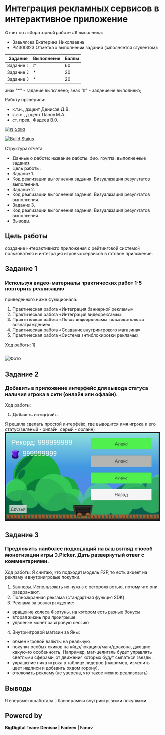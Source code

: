 # Интеграция рекламных сервисов в интерактивное приложение
Отчет по лабораторной работе #6 выполнила:
- Завьялова Екатерина Николаевна
- РИ300023
Отметка о выполнении заданий (заполняется студентом):

| Задание | Выполнение | Баллы |
| ------ | ------ | ------ |
| Задание 1 | # | 60 |
| Задание 2 | * | 20 |
| Задание 3 | * | 20 |

знак "*" - задание выполнено; знак "#" - задание не выполнено;

Работу проверили:
- к.т.н., доцент Денисов Д.В.
- к.э.н., доцент Панов М.А.
- ст. преп., Фадеев В.О.

[![N|Solid](https://cldup.com/dTxpPi9lDf.thumb.png)](https://nodesource.com/products/nsolid)

[![Build Status](https://travis-ci.org/joemccann/dillinger.svg?branch=master)](https://travis-ci.org/joemccann/dillinger)

Структура отчета

- Данные о работе: название работы, фио, группа, выполненные задания.
- Цель работы.
- Задание 1.
- Код реализации выполнения задания. Визуализация результатов выполнения.
- Задание 2.
- Код реализации выполнения задания. Визуализация результатов выполнения.
- Задание 3.
- Код реализации выполнения задания. Визуализация результатов выполнения.
- Выводы.

## Цель работы
создание интерактивного приложения с рейтинговой системой пользователя и интеграция игровых сервисов в готовое приложение.

## Задание 1
### Используя видео-материалы практических работ 1-5 повторить реализацию
приведенного ниже функционала:
1) Практическая работа «Интеграция баннерной рекламы»
2) Практическая работа «Интеграция видеорекламы»
3) Практическая работа «Показ видеорекламы пользователю за
вознаграждение»
4) Практическая работа «Создание внутриигрового магазина»
5) Практическая работа «Система антиблокировки рекламы»

Ход работы:
1) 
```c#

```

![Фото]()


## Задание 2
### Добавить в приложение интерфейс для вывода статуса наличия игрока в сети (онлайн или офлайн).

Ход работы:
1) Добавить интерфейс.

Я решила сделать простой интерфейс, где выводится имя игрока и его статус(зеленый - онлайн, серый - офлайн)
![Фото](https://github.com/KatyaZav/lab-6/blob/main/Screens/2.1.jpg)

## Задание 3
### Предложить наиболее подходящий на ваш взгляд способ монетизации игры D.Picker. Дать развернутый ответ с комментариями.

Ход работы:
Я считаю, что подходит модель F2P, то есть акцент на рекламу и внутриигровые покупки.

1) Баннеры. Использовать их нужно с осторожностью, потому что они раздражают.
2) Полноэкранная реклама (стандартная функция SDK).
3) Реклама за вознаграждение:
  - вращение колеса Фортуны, на котором есть разные бонусы
  - вторая жизнь при проигрыше
  - удвоение монет за игровую сессию
4) Внутриигровой магазин за Яны:
  - обмен игровой валюты на реальную
  - покупка особых скинов на яйцо/локацию/мага/дракона, дающие какую-то особенность. Например, маг-целитель будет управлять светлыми сферами, от движения которых будут сыпаться звезды.
  - украшение ника игрока в таблице лидеров (например, изменить цвет надписи и добавить рядом корону).
  - отключить рекламу (не уверена, что такое можно реализовать)



## Выводы
Я впервые поработала с баннерами и внутриигровыми покупками. 

## Powered by

**BigDigital Team: Denisov | Fadeev | Panov**
